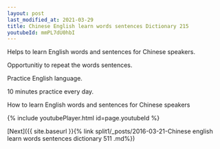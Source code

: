```yaml
---
layout: post
last_modified_at: 2021-03-29
title: Chinese English learn words sentences Dictionary 215 
youtubeId: mmPL7dU0hbI
---
```

 
 
Helps to learn English words and sentences for Chinese speakers.

Opportunitiy to repeat the words sentences. 

Practice English language. 
 
10 minutes practice every day. 
 
How to learn English words and sentences for Chinese speakers 
 
{% include youtubePlayer.html id=page.youtubeId %}
 
 
[Next]({{ site.baseurl }}{% link  split1/_posts/2016-03-21-Chinese english learn words sentences dictionary 511 .md%})
 
